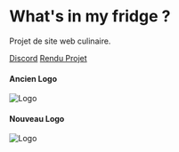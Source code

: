 # What's in my fridge ?

Projet de site web culinaire.

[Discord](https://discord.gg/Zr3uxzA)
[Rendu Projet](https://www.myges.fr/common/project-group-gestion/40756)

#### Ancien Logo
![Logo](img/logo_520_340.png)

#### Nouveau Logo
![Logo](img/logo_2200_300.png)